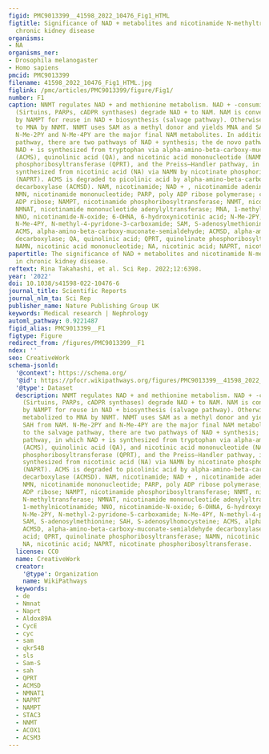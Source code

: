 ```yaml
---
figid: PMC9013399__41598_2022_10476_Fig1_HTML
figtitle: Significance of NAD + metabolites and nicotinamide N-methyltransferase in
  chronic kidney disease
organisms:
- NA
organisms_ner:
- Drosophila melanogaster
- Homo sapiens
pmcid: PMC9013399
filename: 41598_2022_10476_Fig1_HTML.jpg
figlink: /pmc/articles/PMC9013399/figure/Fig1/
number: F1
caption: NNMT regulates NAD + and methionine metabolism. NAD + -consuming enzymes
  (Sirtuins, PARPs, cADPR synthases) degrade NAD + to NAM. NAM is converted to NMN
  by NAMPT for reuse in NAD + biosynthesis (salvage pathway). Otherwise, NAM is metabolized
  to MNA by NNMT. NNMT uses SAM as a methyl donor and yields MNA and SAH from NAM.
  N-Me-2PY and N-Me-4PY are the major final NAM metabolites. In addition to the salvage
  pathway, there are two pathways of NAD + synthesis; the de novo pathway, in which
  NAD + is synthesized from tryptophan via alpha-amino-beta-carboxy-muconate-semialdehyde
  (ACMS), quinolinic acid (QA), and nicotinic acid mononucleotide (NAMN) by quinolinate
  phosphoribosyltransferase (QPRT), and the Preiss–Handler pathway, in which NAD + is
  synthesized from nicotinic acid (NA) via NAMN by nicotinate phosphoribosyltransferase
  (NAPRT). ACMS is degraded to picolinic acid by alpha-amino-beta-carboxy-muconate-semialdehyde
  decarboxylase (ACMSD). NAM, nicotinamide; NAD + , nicotinamide adenine dinucleotide;
  NMN, nicotinamide mononucleotide; PARP, poly ADP ribose polymerase; cADPR, cyclic
  ADP ribose; NAMPT, nicotinamide phosphoribosyltransferase; NNMT, nicotinamide N-methyltransferase;
  NMNAT, nicotinamide mononucleotide adenylyltransferase; MNA, 1-methylnicotinamide;
  NNO, nicotinamide-N-oxide; 6-OHNA, 6-hydroxynicotinic acid; N-Me-2PY, N-methyl-2-pyridone-5-carboxamide;
  N-Me-4PY, N-methyl-4-pyridone-3-carboxamide; SAM, S-adenosylmethionine; SAH, S-adenosylhomocysteine;
  ACMS, alpha-amino-beta-carboxy-muconate-semialdehyde; ACMSD, alpha-amino-beta-carboxy-muconate-semialdehyde
  decarboxylase; QA, quinolinic acid; QPRT, quinolinate phosphoribosyltransferase;
  NAMN, nicotinic acid mononucleotide; NA, nicotinic acid; NAPRT, nicotinate phosphoribosyltransferase.
papertitle: The significance of NAD + metabolites and nicotinamide N-methyltransferase
  in chronic kidney disease.
reftext: Rina Takahashi, et al. Sci Rep. 2022;12:6398.
year: '2022'
doi: 10.1038/s41598-022-10476-6
journal_title: Scientific Reports
journal_nlm_ta: Sci Rep
publisher_name: Nature Publishing Group UK
keywords: Medical research | Nephrology
automl_pathway: 0.9221487
figid_alias: PMC9013399__F1
figtype: Figure
redirect_from: /figures/PMC9013399__F1
ndex: ''
seo: CreativeWork
schema-jsonld:
  '@context': https://schema.org/
  '@id': https://pfocr.wikipathways.org/figures/PMC9013399__41598_2022_10476_Fig1_HTML.html
  '@type': Dataset
  description: NNMT regulates NAD + and methionine metabolism. NAD + -consuming enzymes
    (Sirtuins, PARPs, cADPR synthases) degrade NAD + to NAM. NAM is converted to NMN
    by NAMPT for reuse in NAD + biosynthesis (salvage pathway). Otherwise, NAM is
    metabolized to MNA by NNMT. NNMT uses SAM as a methyl donor and yields MNA and
    SAH from NAM. N-Me-2PY and N-Me-4PY are the major final NAM metabolites. In addition
    to the salvage pathway, there are two pathways of NAD + synthesis; the de novo
    pathway, in which NAD + is synthesized from tryptophan via alpha-amino-beta-carboxy-muconate-semialdehyde
    (ACMS), quinolinic acid (QA), and nicotinic acid mononucleotide (NAMN) by quinolinate
    phosphoribosyltransferase (QPRT), and the Preiss–Handler pathway, in which NAD + is
    synthesized from nicotinic acid (NA) via NAMN by nicotinate phosphoribosyltransferase
    (NAPRT). ACMS is degraded to picolinic acid by alpha-amino-beta-carboxy-muconate-semialdehyde
    decarboxylase (ACMSD). NAM, nicotinamide; NAD + , nicotinamide adenine dinucleotide;
    NMN, nicotinamide mononucleotide; PARP, poly ADP ribose polymerase; cADPR, cyclic
    ADP ribose; NAMPT, nicotinamide phosphoribosyltransferase; NNMT, nicotinamide
    N-methyltransferase; NMNAT, nicotinamide mononucleotide adenylyltransferase; MNA,
    1-methylnicotinamide; NNO, nicotinamide-N-oxide; 6-OHNA, 6-hydroxynicotinic acid;
    N-Me-2PY, N-methyl-2-pyridone-5-carboxamide; N-Me-4PY, N-methyl-4-pyridone-3-carboxamide;
    SAM, S-adenosylmethionine; SAH, S-adenosylhomocysteine; ACMS, alpha-amino-beta-carboxy-muconate-semialdehyde;
    ACMSD, alpha-amino-beta-carboxy-muconate-semialdehyde decarboxylase; QA, quinolinic
    acid; QPRT, quinolinate phosphoribosyltransferase; NAMN, nicotinic acid mononucleotide;
    NA, nicotinic acid; NAPRT, nicotinate phosphoribosyltransferase.
  license: CC0
  name: CreativeWork
  creator:
    '@type': Organization
    name: WikiPathways
  keywords:
  - de
  - Nmnat
  - Naprt
  - Aldox89A
  - CycE
  - cyc
  - sam
  - qkr54B
  - sls
  - Sam-S
  - sah
  - QPRT
  - ACMSD
  - NMNAT1
  - NAPRT
  - NAMPT
  - STAC3
  - NNMT
  - ACOX1
  - ACSM3
---
```

